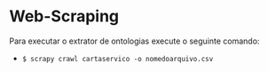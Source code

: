 # Web-Scraping

Para executar o extrator de ontologias execute o seguinte comando: 
- `$ scrapy crawl cartaservico -o nomedoarquivo.csv`
